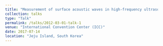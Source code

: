 ```yaml
---
title: "Measurement of surface acoustic waves in high-frequency ultrasound: Preliminary results"
collection: talks
type: "Talk"
permalink: /talks/2012-03-01-talk-1
venue: "International Convention Center (ICC)"
date: 2017-07-14
location: "Jeju Island, South Korea"
---
```


